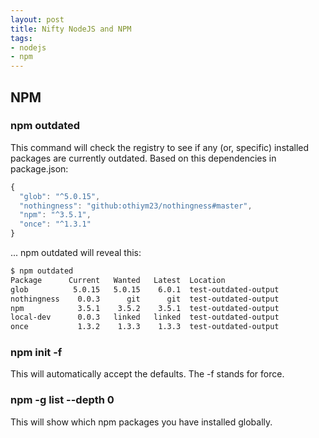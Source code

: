 ```yaml
---
layout: post
title: Nifty NodeJS and NPM
tags:
- nodejs
- npm
---
```


<!-- break -->

## NPM

### npm outdated
This command will check the registry to see if any (or, specific) installed packages are currently outdated. Based on this dependencies in package.json:

```javascript
{
  "glob": "^5.0.15",
  "nothingness": "github:othiym23/nothingness#master",
  "npm": "^3.5.1",
  "once": "^1.3.1"
}
```

... npm outdated will reveal this:

```bash
$ npm outdated
Package      Current   Wanted   Latest  Location
glob          5.0.15   5.0.15    6.0.1  test-outdated-output
nothingness    0.0.3      git      git  test-outdated-output
npm            3.5.1    3.5.2    3.5.1  test-outdated-output
local-dev      0.0.3   linked   linked  test-outdated-output
once           1.3.2    1.3.3    1.3.3  test-outdated-output
```

### npm init -f
This will automatically accept the defaults. The -f stands for force.

### npm -g list --depth 0
This will show which npm packages you have installed globally.
